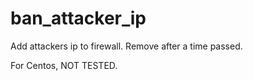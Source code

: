 # ban_attacker_ip

Add attackers ip to firewall. Remove after a time passed.

For Centos, NOT TESTED.
